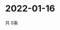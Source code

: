 # 2022-01-16
  共 0条

  <!-- BEGIN -->
  <!-- 最后更新时间Sun Jan 16 2022 10:04:56 GMT+0000 (Coordinated Universal Time) -->
  
  <!-- END -->
  
  
